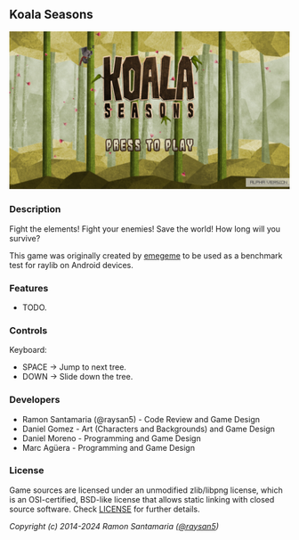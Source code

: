 ## Koala Seasons

![Koala Seasons](screenshots/screenshot000.png "Koala Seasons")

### Description

Fight the elements! Fight your enemies! Save the world! How long will you survive?

This game was originally created by [emegeme](https://www.emegeme.com/) to be used as a benchmark test for raylib on Android devices.

### Features

 - TODO.

### Controls

Keyboard:
 - SPACE -> Jump to next tree.
 - DOWN -> Slide down the tree.
 
### Developers

 - Ramon Santamaria (@raysan5) - Code Review and Game Design
 - Daniel Gomez - Art (Characters and Backgrounds) and Game Design
 - Daniel Moreno - Programming and Game Design
 - Marc Agüera - Programming and Game Design

### License

Game sources are licensed under an unmodified zlib/libpng license, which is an OSI-certified, BSD-like license that allows static linking with closed source software. Check [LICENSE](LICENSE) for further details.

*Copyright (c) 2014-2024 Ramon Santamaria ([@raysan5](https://twitter.com/raysan5))*